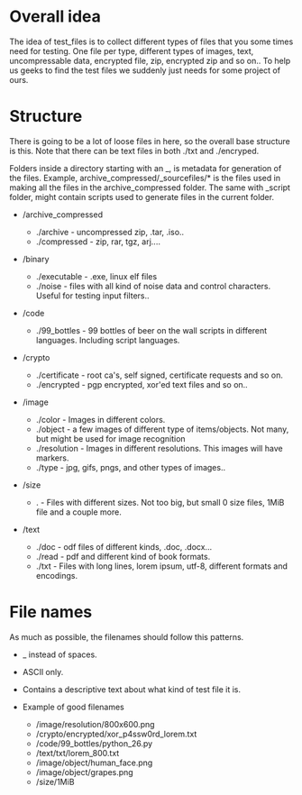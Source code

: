 Overall idea
============

The idea of test_files is to collect different types of files that you some times need for testing.
One file per type, different types of images, text, uncompressable data, encrypted file, zip, encrypted zip and so on..
To help us geeks to find the test files we suddenly just needs for some project of ours.


Structure
=========

There is going to be a lot of loose files in here, so the overall base structure is this.
Note that there can be text files in both ./txt and ./encryped.

Folders inside a directory starting with an _, is metadata for generation of the files.
Example, archive_compressed/_sourcefiles/* is the files used in making all the files in the archive_compressed folder.
The same with _script folder, might contain scripts used to generate files in the current folder.


* /archive_compressed
    * ./archive - uncompressed zip, .tar, .iso..
    * ./compressed - zip, rar, tgz, arj....

* /binary
    * ./executable - .exe, linux elf files
    * ./noise - files with all kind of noise data and control characters. Useful for testing input filters..

* /code
    * ./99_bottles - 99 bottles of beer on the wall scripts in different languages. Including script languages.

* /crypto
    * ./certificate - root ca's, self signed, certificate requests and so on.
    * ./encrypted - pgp encrypted, xor'ed text files and so on..

* /image
    * ./color - Images in different colors.
    * ./object - a few images of different type of items/objects. Not many, but might be used for image recognition
    * ./resolution - Images in different resolutions. This images will have markers.
    * ./type - jpg, gifs, pngs, and other types of images..

* /size
    * . - Files with different sizes. Not too big, but small 0 size files, 1MiB file and a couple more.

* /text
    * ./doc - odf files of different kinds, .doc, .docx...
    * ./read - pdf and different kind of book formats.
    * ./txt - Files with long lines, lorem ipsum, utf-8, different formats and encodings.


File names
==========

As much as possible, the filenames should follow this patterns.

* _ instead of spaces.
* ASCII only.
* Contains a descriptive text about what kind of test file it is.

* Example of good filenames
    * /image/resolution/800x600.png
    * /crypto/encrypted/xor_p4ssw0rd_lorem.txt
    * /code/99_bottles/python_26.py
    * /text/txt/lorem_800.txt
    * /image/object/human_face.png
    * /image/object/grapes.png
    * /size/1MiB